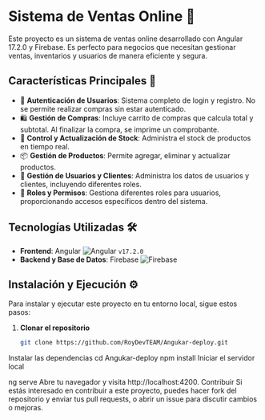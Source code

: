 
# Sistema de Ventas Online 🛒

Este proyecto es un sistema de ventas online desarrollado con Angular 17.2.0 y Firebase. Es perfecto para negocios que necesitan gestionar ventas, inventarios y usuarios de manera eficiente y segura.

## Características Principales 🌟

- 🔐 **Autenticación de Usuarios**: Sistema completo de login y registro. No se permite realizar compras sin estar autenticado.
- 🛍️ **Gestión de Compras**: Incluye carrito de compras que calcula total y subtotal. Al finalizar la compra, se imprime un comprobante.
- 🔄 **Control y Actualización de Stock**: Administra el stock de productos en tiempo real.
- 📦 **Gestión de Productos**: Permite agregar, eliminar y actualizar productos.
- 👥 **Gestión de Usuarios y Clientes**: Administra los datos de usuarios y clientes, incluyendo diferentes roles.
- 📑 **Roles y Permisos**: Gestiona diferentes roles para usuarios, proporcionando accesos específicos dentro del sistema.

## Tecnologías Utilizadas 🛠️

- **Frontend**: Angular ![Angular](https://img.shields.io/badge/Angular-%23DD0031.svg?style=for-the-badge&logo=angular&logoColor=white) `v17.2.0`
- **Backend y Base de Datos**: Firebase ![Firebase](https://img.shields.io/badge/Firebase-%23039BE5.svg?style=for-the-badge&logo=firebase)

## Instalación y Ejecución ⚙️

Para instalar y ejecutar este proyecto en tu entorno local, sigue estos pasos:

1. **Clonar el repositorio**
   ```bash
   git clone https://github.com/RoyDevTEAM/Angukar-deploy.git
Instalar las dependencias
cd Angukar-deploy
npm install
Iniciar el servidor local


ng serve
Abre tu navegador y visita http://localhost:4200.
Contribuir
Si estás interesado en contribuir a este proyecto, puedes hacer fork del repositorio y enviar tus pull requests, o abrir un issue para discutir cambios o mejoras.

